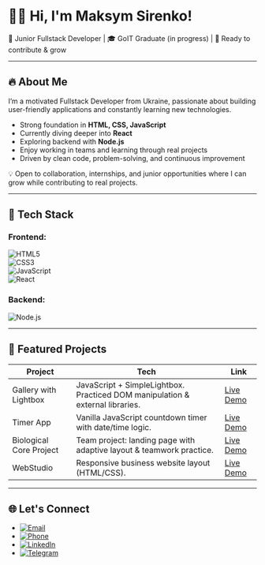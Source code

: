 # 👨‍💻 Hi, I'm Maksym Sirenko!  

💼 Junior Fullstack Developer | 🎓 GoIT Graduate (in progress) | 🚀 Ready to contribute & grow  

---

## 🔥 About Me
I’m a motivated Fullstack Developer from Ukraine, passionate about building user-friendly applications and constantly learning new technologies.  

- Strong foundation in **HTML, CSS, JavaScript**  
- Currently diving deeper into **React**  
- Exploring backend with **Node.js**  
- Enjoy working in teams and learning through real projects  
- Driven by clean code, problem-solving, and continuous improvement  

💡 Open to collaboration, internships, and junior opportunities where I can grow while contributing to real projects.  

---

## 🧰 Tech Stack
### Frontend:
![HTML5](https://img.shields.io/badge/HTML5-E34F26?style=flat&logo=html5&logoColor=white)  
![CSS3](https://img.shields.io/badge/CSS3-1572B6?style=flat&logo=css3&logoColor=white)  
![JavaScript](https://img.shields.io/badge/JavaScript-F7DF1E?style=flat&logo=javascript&logoColor=black)  
![React](https://img.shields.io/badge/React-Learning-61DAFB?style=flat&logo=react&logoColor=white)

### Backend:
![Node.js](https://img.shields.io/badge/Node.js-Learning-339933?style=flat&logo=node.js&logoColor=white)

---

## 🚀 Featured Projects

| Project | Tech | Link |
|---------|------|------|
| Gallery with Lightbox | JavaScript + SimpleLightbox. Practiced DOM manipulation & external libraries. | [Live Demo](https://maksym-sirenko.github.io/goit-js-hw-12/) |
| Timer App | Vanilla JavaScript countdown timer with date/time logic. | [Live Demo](https://maksym-sirenko.github.io/goit-js-hw-10/) |
| Biological Core Project | Team project: landing page with adaptive layout & teamwork practice. | [Live Demo](https://zvyacheslavv.github.io/biological-core-project/) |
| WebStudio | Responsive business website layout (HTML/CSS). | [Live Demo](https://maksym-sirenko.github.io/goit-markup-hw-06/) |

---

## 🌐 Let's Connect
- [![Email](https://img.shields.io/badge/Email-toyotasan@gmail.com-c14438?style=flat&logo=gmail&logoColor=white)](mailto:toyotasan@gmail.com)  
- [![Phone](https://img.shields.io/badge/Phone-%2B380979205310-25D366?style=flat&logo=whatsapp&logoColor=white)](tel:+380979205310)  
- [![LinkedIn](https://img.shields.io/badge/LinkedIn-Maksym--Sirenko-blue?style=flat&logo=linkedin&logoColor=white)](https://www.linkedin.com/in/maksym-sirenko/)  
- [![Telegram](https://img.shields.io/badge/Telegram-@Yambren-2CA5E0?style=flat&logo=telegram&logoColor=white)](https://t.me/Yambren)  





